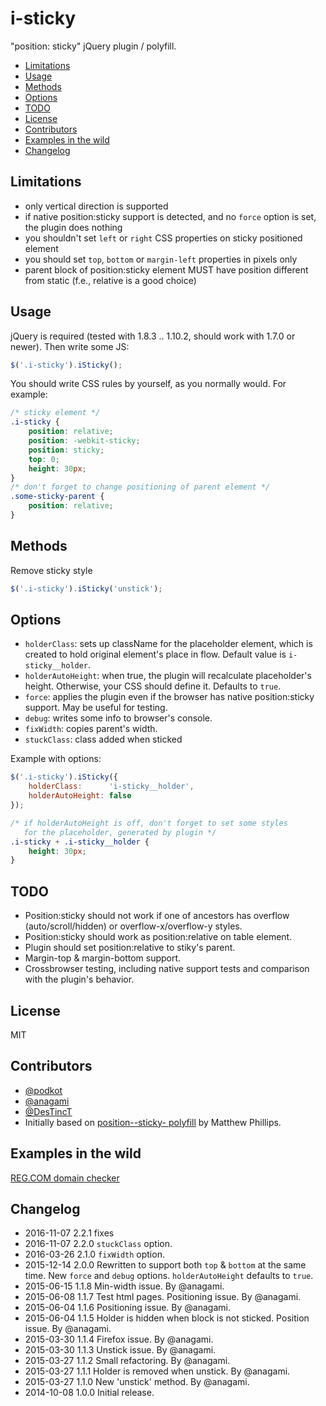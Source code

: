 # i-sticky

"position: sticky" jQuery plugin / polyfill.

<!-- MarkdownTOC autolink=true autoanchor=true bracket=round depth=0 -->

- [Limitations](#limitations)
- [Usage](#usage)
- [Methods](#methods)
- [Options](#options)
- [TODO](#todo)
- [License](#license)
- [Contributors](#contributors)
- [Examples in the wild](#examples-in-the-wild)
- [Changelog](#changelog)

<!-- /MarkdownTOC -->

<a name="limitations"></a>
## Limitations

- only vertical direction is supported
- if native position:sticky support is detected, and no `force` option is set, the plugin does nothing
- you shouldn't set `left` or `right` CSS properties on sticky positioned element
- you should set `top`, `bottom` or `margin-left` properties in pixels only
- parent block of position:sticky element MUST have position different from static (f.e., relative is a good choice)


<a name="usage"></a>
## Usage

jQuery is required (tested with 1.8.3 .. 1.10.2, should work with 1.7.0 or newer). Then write some JS:

```js
$('.i-sticky').iSticky();
```

You should write CSS rules by yourself, as you normally would. For example:

```css
/* sticky element */
.i-sticky {
    position: relative;
    position: -webkit-sticky;
    position: sticky;
    top: 0;
    height: 30px;
}
/* don't forget to change positioning of parent element */
.some-sticky-parent {
    position: relative;
}
```


<a name="methods"></a>
## Methods

Remove sticky style

```js
$('.i-sticky').iSticky('unstick');
```


<a name="options"></a>
## Options

- `holderClass`: sets up className for the placeholder element, which is created to hold original element's place in flow. Default value is `i-sticky__holder`.
- `holderAutoHeight`: when true, the plugin will recalculate placeholder's height. Otherwise, your CSS should define it. Defaults to `true`.
- `force`: applies the plugin even if the browser has native position:sticky support. May be useful for testing.
- `debug`: writes some info to browser's console.
- `fixWidth`: copies parent's width.
- `stuckClass`: class added when sticked

Example with options:

```js
$('.i-sticky').iSticky({
    holderClass:      'i-sticky__holder',
    holderAutoHeight: false
});
```

```css
/* if holderAutoHeight is off, don't forget to set some styles
   for the placeholder, generated by plugin */
.i-sticky + .i-sticky__holder {
    height: 30px;
}
```


<a name="todo"></a>
## TODO

- Position:sticky should not work if one of ancestors has overflow (auto/scroll/hidden) or overflow-x/overflow-y styles.
- Position:sticky should work as position:relative on table element.
- Plugin should set position:relative to stiky's parent.
- Margin-top & margin-bottom support.
- Crossbrowser testing, including native support tests and comparison with the plugin's behavior.


<a name="license"></a>
## License

MIT


<a name="contributors"></a>
## Contributors

- [@podkot](https://github.com/podkot/)
- [@anagami](https://github.com/anagami/)
- [@DesTincT](https://github.com/destinct/)
- Initially based on [position--sticky- polyfill](https://github.com/matthewp/position--sticky-) by Matthew Phillips.


<a name="examples-in-the-wild"></a>
## Examples in the wild

[REG.COM domain checker](https://www.reg.com/choose/domain/?domains=position+sticky)


<a name="changelog"></a>
## Changelog

- 2016-11-07 2.2.1 fixes
- 2016-11-07 2.2.0 `stuckClass` option.
- 2016-03-26 2.1.0 `fixWidth` option.
- 2015-12-14 2.0.0 Rewritten to support both `top` & `bottom` at the same time. New `force` and `debug` options. `holderAutoHeight` defaults to `true`.
- 2015-06-15 1.1.8 Min-width issue. By @anagami.
- 2015-06-08 1.1.7 Test html pages. Positioning issue. By @anagami.
- 2015-06-04 1.1.6 Positioning issue. By @anagami.
- 2015-06-04 1.1.5 Holder is hidden when block is not sticked. Position issue. By @anagami.
- 2015-03-30 1.1.4 Firefox issue. By @anagami.
- 2015-03-30 1.1.3 Unstick issue. By @anagami.
- 2015-03-27 1.1.2 Small refactoring. By @anagami.
- 2015-03-27 1.1.1 Holder is removed when unstick. By @anagami.
- 2015-03-27 1.1.0 New 'unstick' method. By @anagami.
- 2014-10-08 1.0.0 Initial release.
